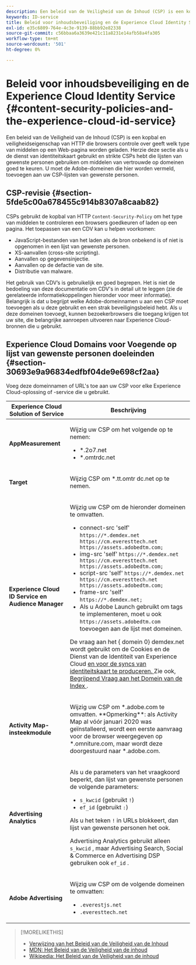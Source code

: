 ```yaml
---
description: Een beleid van de Veiligheid van de Inhoud (CSP) is een kopbal en veiligheidseigenschap van HTTP die browsers controle over geeft welk type van middelen op een Web-pagina worden geladen. Herzie deze sectie als u de dienst van identiteitskaart gebruikt en strikte CSPs hebt die lijsten van gewenste personen gebruiken om middelen van vertrouwde op domeinen goed te keuren. U moet de Adobe-domeinen die hier worden vermeld, toevoegen aan uw CSP-lijsten van gewenste personen.
keywords: ID-service
title: Beleid voor inhoudsbeveiliging en de Experience Cloud Identity Service
exl-id: e35c6809-764e-4c3e-9139-88bb92e82338
source-git-commit: c56bbaa6a3639e421c11a8231e14afb58a4fa305
workflow-type: tm+mt
source-wordcount: '501'
ht-degree: 0%

---
```


# Beleid voor inhoudsbeveiliging en de Experience Cloud Identity Service {#content-security-policies-and-the-experience-cloud-id-service}

Een beleid van de Veiligheid van de Inhoud (CSP) is een kopbal en veiligheidseigenschap van HTTP die browsers controle over geeft welk type van middelen op een Web-pagina worden geladen. Herzie deze sectie als u de dienst van identiteitskaart gebruikt en strikte CSPs hebt die lijsten van gewenste personen gebruiken om middelen van vertrouwde op domeinen goed te keuren. U moet de Adobe-domeinen die hier worden vermeld, toevoegen aan uw CSP-lijsten van gewenste personen.

## CSP-revisie {#section-5fde5c00a678455c914b8307a8caab82}

CSPs gebruikt de kopbal van HTTP `Content-Security-Policy` om het type van middelen te controleren een browsers goedkeuren of laden op een pagina. Het toepassen van een CDV kan u helpen voorkomen:

* JavaScript-bestanden van het laden als de bron onbekend is of niet is opgenomen in een lijst van gewenste personen.
* XS-aanvallen (cross-site scripting).
* Aanvallen op gegevensinjectie.
* Aanvallen op de defactie van de site.
* Distributie van malware.

Het gebruik van CDV’s is gebruikelijk en goed begrepen. Het is niet de bedoeling van deze documentatie om CDV&#39;s in detail uit te leggen (zie de gerelateerde informatiekoppelingen hieronder voor meer informatie). Belangrijk is dat u begrijpt welke Adobe-domeinnamen u aan een CSP moet toevoegen als u deze gebruikt en een strak beveiligingsbeleid hebt. Als u deze domeinen toevoegt, kunnen bezoekerbrowsers die toegang krijgen tot uw site, die belangrijke aanroepen uitvoeren naar Experience Cloud-bronnen die u gebruikt.

## Experience Cloud Domains voor Voegende op lijst van gewenste personen doeleinden {#section-30693e9a96834edfbf04de9e698cf2aa}

Voeg deze domeinnamen of URL&#39;s toe aan uw CSP voor elke Experience Cloud-oplossing of -service die u gebruikt.

<table id="table_EC9FC999A62D4B7A830CE73B0AB9EF3C">
 <thead>
  <tr>
   <th colname="col1" class="entry">Experience Cloud Solution of Service</th>
   <th colname="col2" class="entry">Beschrijving</th>
  </tr>
 </thead>
 <tbody>
  <tr>
   <td colname="col1">
    <p><b>AppMeasurement</b></p>
   </td>
   <td colname="col2">
    <p>Wijzig uw CSP om het volgende op te nemen:</p>
    <ul id="ul_7522AE83A03A4115A84DF5B32D6DD79B">
     <li id="li_AB1EC161FB154BEDA1BEFE76C8A38A90"><span class="codeph">*.2o7.net</span></li>
     <li id="li_4B12A283716746949201528CD6AF529E"><span class="codeph">*.omtrdc.net</span></li>
    </ul>
   </td>
  </tr>
  <tr>
   <td colname="col1">
    <p><b>Target</b></p>
   </td>
   <td colname="col2">
    <p>Wijzig CSP om <span class="codeph">*.tt.omtr dc.net </span> op te nemen.</p>
   </td>
  </tr>
  <tr>
   <td colname="col1">
    <p><b>Experience Cloud ID Service en Audience Manager</b></p>
   </td>
   <td colname="col2">
    <p>Wijzig uw CSP om de hieronder domeinen te omvatten.</p>
    <ul>
     <li>connect-src 'self' <code>https://*.demdex.net https://cm.everesttech.net https://assets.adobedtm.com;</code></li>
     <li>img-src 'self' <code>https://*.demdex.net https://cm.everesttech.net https://assets.adobedtm.com;</code></li>
     <li>script-src 'self' <code>https://*.demdex.net https://cm.everesttech.net https://assets.adobedtm.com;</code></li>
     <li>frame-src 'self' <code>https://*.demdex.net;</code></li>
     <li>Als u Adobe Launch gebruikt om tags te implementeren, moet u ook <code>https://assets.adobedtm.com</code> toevoegen aan de lijst met domeinen.</li>
    </ul>
    <p>De vraag aan het {<span class="codeph"> domein 0} demdex.net wordt gebruikt om de </span> Cookies en de Dienst van de Identiteit van Experience Cloud <a href="../introduction/cookies.md" format="dita" scope="local"> en voor de syncs van identiteitskaart te produceren. </a> Zie ook, <a href="https://experienceleague.adobe.com/docs/audience-manager/user-guide/reference/demdex-calls.html?lang=nl-NL" format="https" scope="external"> Begrijpend Vraag aan het Domein van de Index </a>.</p>
   </td>
  </tr>
  <tr>
   <td colname="col1">
    <p><b>Activity Map-insteekmodule</b></p>
   </td>
   <td colname="col2">
    <p>Wijzig uw CSP om *.adobe.com te omvatten. **Opmerking**: als Activity Map al vóór januari 2020 was geïnstalleerd, wordt een eerste aanvraag voor de browser weergegeven op *.omniture.com, maar wordt deze doorgestuurd naar *.adobe.com.</p>
   </td>
  </tr>
  <tr>
   <td colname="col1">
    <p><b>Advertising Analytics</b></p>
   </td>
   <td colname="col2">
    <p>Als u de parameters van het vraagkoord beperkt, dan lijst van gewenste personen de volgende parameters:</p>
    <ul>
     <li><code>s_kwcid</code> (gebruikt <code>!</code>)</li>
     <li><code>ef_id</code> (gebruikt <code>:</code>)</li>
    </ul>
    <p>Als u het teken <code>!</code> in URLs blokkeert, dan lijst van gewenste personen het ook.</p>
    <p>Advertising Analytics gebruikt alleen <code>s_kwcid</code> , maar Advertising Search, Social &amp; Commerce en Advertising DSP gebruiken ook <code>ef_id</code> .</p>
   </td>
  </tr>
  <tr>
   <td colname="col1">
    <p><b>Adobe Advertising</b></p>
   </td>
   <td colname="col2">
    <p>Wijzig uw CSP om de volgende domeinen te omvatten:</p>
    <ul>
     <li><code>.everestjs.net</code></li>
     <li><code>.everesttech.net</code></li>
    </ul>
   </td>
  </tr>
 </tbody>
</table>

>[!MORELIKETHIS]
>
>* [ Verwijzing van het Beleid van de Veiligheid van de Inhoud ](https://content-security-policy.com/)
>* [ MDN: Het Beleid van de Veiligheid van de inhoud ](https://developer.mozilla.org/en-US/docs/Web/HTTP/CSP)
>* [ Wikipedia: Het Beleid van de Veiligheid van de inhoud ](https://en.wikipedia.org/wiki/Content_Security_Policy)
